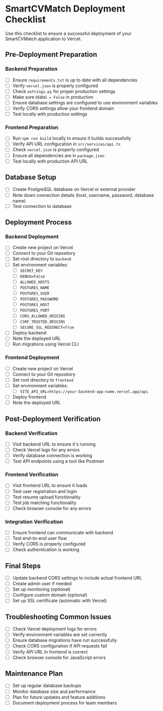 # SmartCVMatch Deployment Checklist

Use this checklist to ensure a successful deployment of your SmartCVMatch application to Vercel.

## Pre-Deployment Preparation

### Backend Preparation
- [ ] Ensure `requirements.txt` is up to date with all dependencies
- [ ] Verify `vercel.json` is properly configured
- [ ] Check `settings.py` for proper production settings
- [ ] Make sure `DEBUG = False` in production
- [ ] Ensure database settings are configured to use environment variables
- [ ] Verify CORS settings allow your frontend domain
- [ ] Test locally with production settings

### Frontend Preparation
- [ ] Run `npm run build` locally to ensure it builds successfully
- [ ] Verify API URL configuration in `src/services/api.ts`
- [ ] Check `vercel.json` is properly configured
- [ ] Ensure all dependencies are in `package.json`
- [ ] Test locally with production API URL

## Database Setup
- [ ] Create PostgreSQL database on Vercel or external provider
- [ ] Note down connection details (host, username, password, database name)
- [ ] Test connection to database

## Deployment Process

### Backend Deployment
- [ ] Create new project on Vercel
- [ ] Connect to your Git repository
- [ ] Set root directory to `backend`
- [ ] Set environment variables:
  - [ ] `SECRET_KEY`
  - [ ] `DEBUG=False`
  - [ ] `ALLOWED_HOSTS`
  - [ ] `POSTGRES_NAME`
  - [ ] `POSTGRES_USER`
  - [ ] `POSTGRES_PASSWORD`
  - [ ] `POSTGRES_HOST`
  - [ ] `POSTGRES_PORT`
  - [ ] `CORS_ALLOWED_ORIGINS`
  - [ ] `CSRF_TRUSTED_ORIGINS`
  - [ ] `SECURE_SSL_REDIRECT=True`
- [ ] Deploy backend
- [ ] Note the deployed URL
- [ ] Run migrations using Vercel CLI

### Frontend Deployment
- [ ] Create new project on Vercel
- [ ] Connect to your Git repository
- [ ] Set root directory to `frontend`
- [ ] Set environment variables:
  - [ ] `VITE_API_URL=https://your-backend-app-name.vercel.app/api`
- [ ] Deploy frontend
- [ ] Note the deployed URL

## Post-Deployment Verification

### Backend Verification
- [ ] Visit backend URL to ensure it's running
- [ ] Check Vercel logs for any errors
- [ ] Verify database connection is working
- [ ] Test API endpoints using a tool like Postman

### Frontend Verification
- [ ] Visit frontend URL to ensure it loads
- [ ] Test user registration and login
- [ ] Test resume upload functionality
- [ ] Test job matching functionality
- [ ] Check browser console for any errors

### Integration Verification
- [ ] Ensure frontend can communicate with backend
- [ ] Test end-to-end user flow
- [ ] Verify CORS is properly configured
- [ ] Check authentication is working

## Final Steps
- [ ] Update backend CORS settings to include actual frontend URL
- [ ] Create admin user if needed
- [ ] Set up monitoring (optional)
- [ ] Configure custom domain (optional)
- [ ] Set up SSL certificate (automatic with Vercel)

## Troubleshooting Common Issues
- [ ] Check Vercel deployment logs for errors
- [ ] Verify environment variables are set correctly
- [ ] Ensure database migrations have run successfully
- [ ] Check CORS configuration if API requests fail
- [ ] Verify API URL in frontend is correct
- [ ] Check browser console for JavaScript errors

## Maintenance Plan
- [ ] Set up regular database backups
- [ ] Monitor database size and performance
- [ ] Plan for future updates and feature additions
- [ ] Document deployment process for team members 